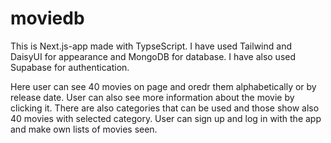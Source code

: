 # moviedb

This is Next.js-app made with TypseScript. I have used Tailwind and DaisyUI for appearance and MongoDB for database. I have also used Supabase for authentication.

Here user can see 40 movies on page and oredr them alphabetically or by release date. User can also see more information about the movie by clicking it. There are also categories that can be used and those show also 40 movies with selected category. User can sign up and log in with the app and make own lists of movies seen.
